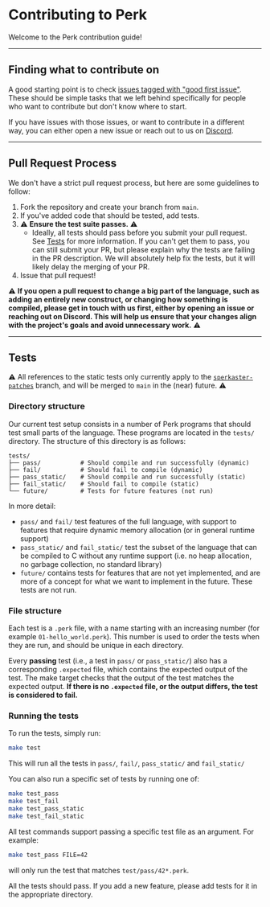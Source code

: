 # Contributing to Perk

Welcome to the Perk contribution guide!

---

## Finding what to contribute on
A good starting point is to check [issues tagged with "good first issue"](https://github.com/Alex23087/Perk/issues?q=is%3Aissue%20state%3Aopen%20label%3A%22good%20first%20issue%22). These should be simple tasks that we left behind specifically for people who want to contribute but don't know where to start.

If you have issues with those issues, or want to contribute in a different way, you can either open a new issue or reach out to us on [Discord](https://discord.com/invite/DgDDV6xPQe).

---

## Pull Request Process
We don't have a strict pull request process, but here are some guidelines to follow:
1. Fork the repository and create your branch from `main`.
2. If you've added code that should be tested, add tests.
3. :warning: **Ensure the test suite passes.** :warning:
    - Ideally, all tests should pass before you submit your pull request. See [Tests](#tests) for more information. If you can't get them to pass, you can still submit your PR, but please explain why the tests are failing in the PR description. We will absolutely help fix the tests, but it will likely delay the merging of your PR.
5. Issue that pull request!

:warning: **If you open a pull request to change a big part of the language, such as adding an entirely new construct, or changing how something is compiled, please get in touch with us first, either by opening an issue or reaching out on Discord. This will help us ensure that your changes align with the project's goals and avoid unnecessary work.** :warning:

---

## Tests
:warning: All references to the static tests only currently apply to the [`sperkaster-patches`](https://github.com/Alex23087/Perk/tree/sperkaster-patches) branch, and will be merged to `main` in the (near) future. :warning:

### Directory structure
Our current test setup consists in a number of Perk programs that should test small parts of the language. These programs are located in the `tests/` directory. The structure of this directory is as follows:
```
tests/
├── pass/           # Should compile and run successfully (dynamic)
├── fail/           # Should fail to compile (dynamic)
├── pass_static/    # Should compile and run successfully (static)
├── fail_static/    # Should fail to compile (static)
└── future/         # Tests for future features (not run)
```
In more detail:
- `pass/` and `fail/` test features of the full language, with support to features that require dynamic memory allocation (or in general runtime support)
- `pass_static/` and `fail_static/` test the subset of the language that can be compiled to C without any runtime support (i.e. no heap allocation, no garbage collection, no standard library)
- `future/` contains tests for features that are not yet implemented, and are more of a concept for what we want to implement in the future. These tests are not run.

### File structure
Each test is a `.perk` file, with a name starting with an increasing number (for example `01-hello_world.perk`). This number is used to order the tests when they are run, and should be unique in each directory.

Every **passing** test (i.e., a test in `pass/` or `pass_static/`) also has a corresponding `.expected` file, which contains the expected output of the test. The make target checks that the output of the test matches the expected output. **If there is no `.expected` file, or the output differs, the test is considered to fail.**

### Running the tests
To run the tests, simply run:
```bash
make test
```
This will run all the tests in `pass/`, `fail/`, `pass_static/` and `fail_static/`

You can also run a specific set of tests by running one of:
```bash
make test_pass
make test_fail
make test_pass_static
make test_fail_static
```

All test commands support passing a specific test file as an argument. For example:
```bash
make test_pass FILE=42
```
will only run the test that matches `test/pass/42*.perk`.

All the tests should pass. If you add a new feature, please add tests for it in the appropriate directory.